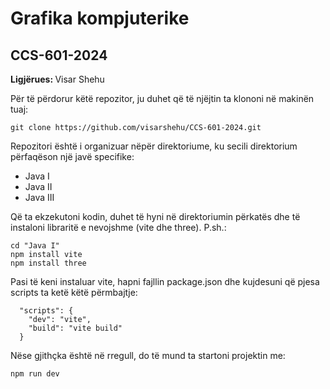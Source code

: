 <h1>Grafika kompjuterike</h1>
<h2>CCS-601-2024</h1>

<b>Ligjërues: </b> Visar Shehu 


Për të përdorur këtë repozitor, ju duhet që të njëjtin ta klononi në makinën tuaj:

```
git clone https://github.com/visarshehu/CCS-601-2024.git
```

Repozitori është i organizuar nëpër direktoriume, ku secili direktorium përfaqëson një javë specifike:

- Java I
- Java II
- Java III

Që ta ekzekutoni kodin, duhet të hyni në direktoriumin përkatës dhe të instaloni libraritë e nevojshme (vite dhe three). P.sh.:

```
cd "Java I"
npm install vite
npm install three
```

Pasi të keni instaluar vite, hapni fajllin package.json dhe kujdesuni që pjesa scripts ta ketë këtë përmbajtje:

```
  "scripts": {
    "dev": "vite",
    "build": "vite build"
  }
```

Nëse gjithçka është në rregull, do të mund ta startoni projektin me:

```
npm run dev
```